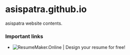 # asispatra.github.io
asispatra website contents.

### Important links
* ![ResumeMaker.Online | Design your resume for free!](https://www.resumemaker.online/)
